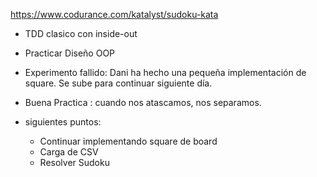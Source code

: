 https://www.codurance.com/katalyst/sudoku-kata

- TDD clasico con inside-out
- Practicar Diseño OOP

- Experimento fallido: Dani ha hecho una pequeña implementación de square. Se sube para continuar siguiente día.
- Buena Practica : cuando nos atascamos, nos separamos.
- siguientes puntos:
  - Continuar implementando square de board
  - Carga de CSV
  - Resolver Sudoku
